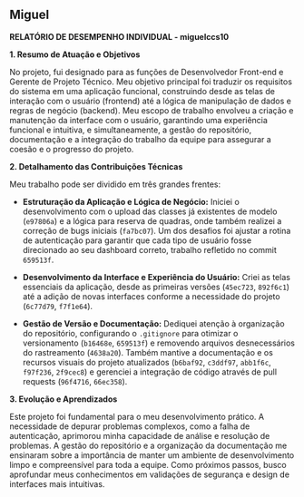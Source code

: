 ## Miguel

**RELATÓRIO DE DESEMPENHO INDIVIDUAL - miguelccs10**

**1. Resumo de Atuação e Objetivos**

No projeto, fui designado para as funções de Desenvolvedor Front-end e Gerente de Projeto Técnico. Meu objetivo principal foi traduzir os requisitos do sistema em uma aplicação funcional, construindo desde as telas de interação com o usuário (frontend) até a lógica de manipulação de dados e regras de negócio (backend). Meu escopo de trabalho envolveu a criação e manutenção da interface com o usuário, garantindo uma experiência funcional e intuitiva, e simultaneamente, a gestão do repositório, documentação e a integração do trabalho da equipe para assegurar a coesão e o progresso do projeto.

**2. Detalhamento das Contribuições Técnicas**

Meu trabalho pode ser dividido em três grandes frentes:

* **Estruturação da Aplicação e Lógica de Negócio:** Iniciei o desenvolvimento com o upload das classes já existentes de modelo (`e97806a`) e a lógica para reserva de quadras, onde também realizei a correção de bugs iniciais (`fa7bc07`). Um dos desafios foi ajustar a rotina de autenticação para garantir que cada tipo de usuário fosse direcionado ao seu dashboard correto, trabalho refletido no commit `659513f`.

* **Desenvolvimento da Interface e Experiência do Usuário:** Criei as telas essenciais da aplicação, desde as primeiras versões (`45ec723`, `892f6c1`) até a adição de novas interfaces conforme a necessidade do projeto (`6c77d79`, `f7f1e64`).

* **Gestão de Versão e Documentação:** Dediquei atenção à organização do repositório, configurando o `.gitignore` para otimizar o versionamento (`b16468e`, `659513f`) e removendo arquivos desnecessários do rastreamento (`4638a20`). Também mantive a documentação e os recursos visuais do projeto atualizados (`b6baf92`, `c3ddf97`, `abb1f6c`, `f97f236`, `2f9cec8`) e gerenciei a integração de código através de pull requests (`96f4716`, `66ec358`).

**3. Evolução e Aprendizados**

Este projeto foi fundamental para o meu desenvolvimento prático. A necessidade de depurar problemas complexos, como a falha de autenticação, aprimorou minha capacidade de análise e resolução de problemas. A gestão do repositório e a organização da documentação me ensinaram sobre a importância de manter um ambiente de desenvolvimento limpo e compreensível para toda a equipe. Como próximos passos, busco aprofundar meus conhecimentos em validações de segurança e design de interfaces mais intuitivas.
